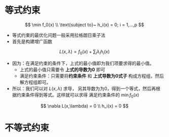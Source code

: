 # 等式约束

$$
\min f_0(x) \\
\text{subject to}~ h_i(x) = 0; i = 1,...,p
$$

* 等式约束的最优化问题一般采用拉格朗日乘子法
* 首先是构建增广函数

$$
L(x,\lambda) = f_0(x) + \sum_i \lambda_i h_i(x)
$$

* 因为：在满足约束的条件下，上式的最小值即为我们项要求得的最小值。
  * 上式的最小值只需要令 **上式的导数为0** 即可
  * 满足约束条件：只需要将**约束条件** 和  **上式导数为0式子**  构成方程组，然后解方程组即可。
* 所以：我们可以对 $L(x,\lambda)$ 求导， 另其导数为为0，得到一个等式，然后再根据约束条件得到等式。这样就可以求得 满足约束条件的 $\min f_0(x)$ 

$$
\nabla L(x,\lambda) = 0 \\
h_i(x) = 0
$$



# 不等式约束

